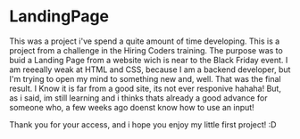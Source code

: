 # LandingPage
  This was a project i've spend a quite amount of time developing. This is a project from a challenge in the Hiring Coders training. The purpose was to buid a Landing 
  Page from a website wich is near to the Black Friday event. I am reeeally weak at HTML and CSS, because I am a backend developer, but I'm trying to open my mind to 
  something new and, well. That was the final result. 
  I Know it is far from a good site, its not ever responive hahaha! But, as i said, im still learning and i thinks thats already a good advance for someone who,
  a few weeks ago doenst know how to use an input!
  
  Thank you for your access, and i hope you enjoy my little first project! :D
